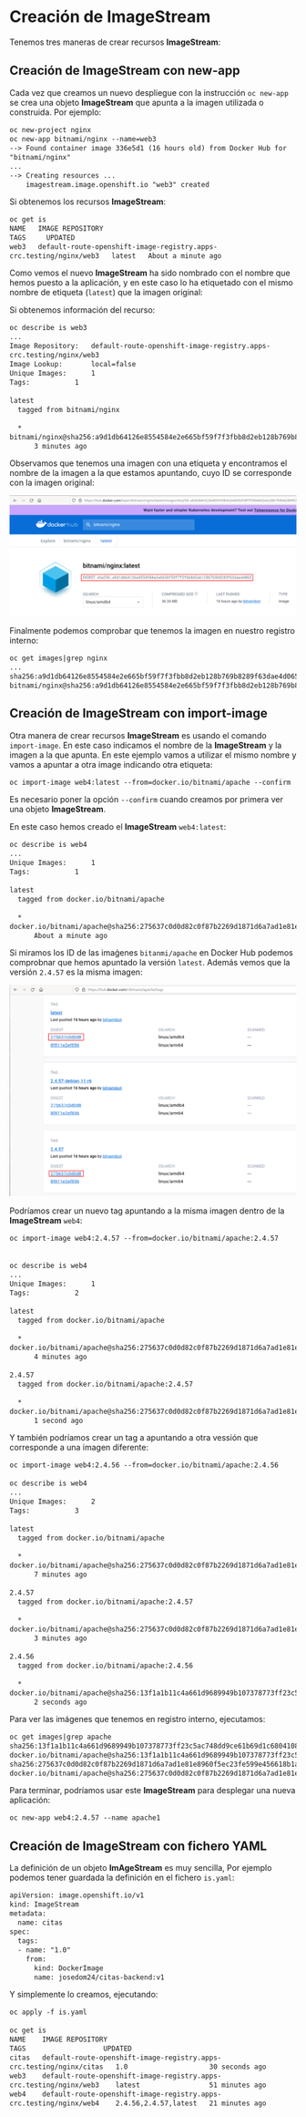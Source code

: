 # Creación de ImageStream

Tenemos tres maneras de crear recursos **ImageStream**:

## Creación de ImageStream con new-app

Cada vez que creamos un nuevo despliegue con la instrucción `oc new-app` se crea una objeto **ImageStream** que apunta a la imagen utilizada o construida. Por ejemplo:

    oc new-project nginx
    oc new-app bitnami/nginx --name=web3
    --> Found container image 336e5d1 (16 hours old) from Docker Hub for "bitnami/nginx"
    ...
    --> Creating resources ...
        imagestream.image.openshift.io "web3" created

Si obtenemos los recursos **ImageStream**:

    oc get is
    NAME   IMAGE REPOSITORY                                                     TAGS     UPDATED
    web3   default-route-openshift-image-registry.apps-crc.testing/nginx/web3   latest   About a minute ago

Como vemos el nuevo **ImageStream** ha sido nombrado con el nombre que hemos puesto a la aplicación, y en este caso lo ha etiquetado con el mismo nombre de etiqueta (`latest`) que la imagen original:

Si obtenemos información del recurso:

    oc describe is web3
    ...
    Image Repository:	default-route-openshift-image-registry.apps-crc.testing/nginx/web3
    Image Lookup:		local=false
    Unique Images:		1
    Tags:			1

    latest
      tagged from bitnami/nginx

      * bitnami/nginx@sha256:a9d1db64126e8554584e2e665bf59f7f3fbb8d2eb128b769b8289f63dae4d065
          3 minutes ago

Observamos que tenemos una imagen con una etiqueta y encontramos el nombre de la imagen a la que estamos apuntando, cuyo ID se corresponde con la imagen original:

![nginx_docker](img/nginx_docker.png)

Finalmente podemos comprobar que tenemos la imagen en nuestro registro interno:

    oc get images|grep nginx
    ...
    sha256:a9d1db64126e8554584e2e665bf59f7f3fbb8d2eb128b769b8289f63dae4d065   bitnami/nginx@sha256:a9d1db64126e8554584e2e665bf59f7f3fbb8d2eb128b769b8289f63dae4d065

## Creación de ImageStream con import-image

Otra manera de crear recursos **ImageStream** es usando el comando `import-image`. En este caso indicamos el nombre de la **ImageStream** y la imagen a la que apunta. En este ejemplo vamos a utilizar el mismo nombre y vamos a apuntar a otra image indicando otra etiqueta:

    oc import-image web4:latest --from=docker.io/bitnami/apache --confirm

Es necesario poner la opción `--confirm` cuando creamos por primera ver una objeto **ImageStream**.

En este caso hemos creado el **ImageStream** `web4:latest`:

    oc describe is web4
    ...
    Unique Images:		1
    Tags:			1

    latest
      tagged from docker.io/bitnami/apache

      * docker.io/bitnami/apache@sha256:275637c0d0d82c0f87b2269d1871d6a7ad1e81e8960f5ec23fe599e456618b1a
          About a minute ago

Si miramos los ID de las imaǵenes `bitanmi/apache` en Docker Hub podemos comprobnar que hemos apuntado la versión `latest`. Además vemos que la versión `2.4.57` es la misma imagen:

![apache](img/apache_docker.png)

Podríamos crear un nuevo tag apuntando a la misma imagen dentro de la **ImageStream** `web4`:

    oc import-image web4:2.4.57 --from=docker.io/bitnami/apache:2.4.57


    oc describe is web4
    ...
    Unique Images:		1
    Tags:			2

    latest
      tagged from docker.io/bitnami/apache

      * docker.io/bitnami/apache@sha256:275637c0d0d82c0f87b2269d1871d6a7ad1e81e8960f5ec23fe599e456618b1a
          4 minutes ago

    2.4.57
      tagged from docker.io/bitnami/apache:2.4.57

      * docker.io/bitnami/apache@sha256:275637c0d0d82c0f87b2269d1871d6a7ad1e81e8960f5ec23fe599e456618b1a
          1 second ago

Y también podríamos crear un tag a apuntando a otra vessión que corresponde a una imagen diferente:

    oc import-image web4:2.4.56 --from=docker.io/bitnami/apache:2.4.56

    oc describe is web4
    ...
    Unique Images:		2
    Tags:			3

    latest
      tagged from docker.io/bitnami/apache

      * docker.io/bitnami/apache@sha256:275637c0d0d82c0f87b2269d1871d6a7ad1e81e8960f5ec23fe599e456618b1a
          7 minutes ago

    2.4.57
      tagged from docker.io/bitnami/apache:2.4.57

      * docker.io/bitnami/apache@sha256:275637c0d0d82c0f87b2269d1871d6a7ad1e81e8960f5ec23fe599e456618b1a
          3 minutes ago

    2.4.56
      tagged from docker.io/bitnami/apache:2.4.56

      * docker.io/bitnami/apache@sha256:13f1a1b11c4a661d9689949b107378773ff23c5ac748dd9ce61b69d1c6804108
          2 seconds ago


Para ver las imágenes que tenemos en registro interno, ejecutamos:

    oc get images|grep apache
    sha256:13f1a1b11c4a661d9689949b107378773ff23c5ac748dd9ce61b69d1c6804108   docker.io/bitnami/apache@sha256:13f1a1b11c4a661d9689949b107378773ff23c5ac748dd9ce61b69d1c6804108
    sha256:275637c0d0d82c0f87b2269d1871d6a7ad1e81e8960f5ec23fe599e456618b1a   docker.io/bitnami/apache@sha256:275637c0d0d82c0f87b2269d1871d6a7ad1e81e8960f5ec23fe599e456618b1a

Para terminar, podríamos usar este **ImageStream** para desplegar una nueva aplicación:

    oc new-app web4:2.4.57 --name apache1

## Creación de ImageStream con fichero YAML

La definición de un objeto **ImAgeStream** es muy sencilla, Por ejemplo podemos tener guardada la definición en el fichero `is.yaml`:

```
apiVersion: image.openshift.io/v1
kind: ImageStream
metadata:
  name: citas
spec:
  tags:
  - name: "1.0"
    from:
      kind: DockerImage
      name: josedom24/citas-backend:v1
```

Y simplemente lo creamos, ejecutando:

    oc apply -f is.yaml

    oc get is
    NAME    IMAGE REPOSITORY                                                      TAGS                   UPDATED
    citas   default-route-openshift-image-registry.apps-crc.testing/nginx/citas   1.0                    30 seconds ago
    web3    default-route-openshift-image-registry.apps-crc.testing/nginx/web3    latest                 51 minutes ago
    web4    default-route-openshift-image-registry.apps-crc.testing/nginx/web4    2.4.56,2.4.57,latest   21 minutes ago
